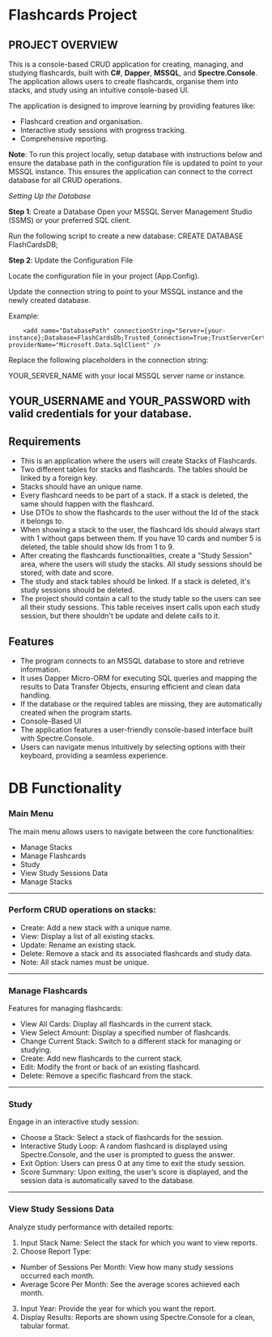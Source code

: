# Flashcards Project

## PROJECT OVERVIEW
This is a console-based CRUD application for creating, managing, and studying flashcards, built with **C#**, **Dapper**, **MSSQL**, and **Spectre.Console**. The application allows users to create flashcards, organise them into stacks, and study using an intuitive console-based UI.

The application is designed to improve learning by providing features like:
- Flashcard creation and organisation.
- Interactive study sessions with progress tracking.
- Comprehensive reporting.

**Note**: 
To run this project locally, setup database with instructions below and ensure the database path in the configuration file is updated to point to your MSSQL instance. This ensures the application can connect to the correct database for all CRUD operations.

*Setting Up the Database*

**Step 1**: Create a Database
Open your MSSQL Server Management Studio (SSMS) or your preferred SQL client.

Run the following script to create a new database:
CREATE DATABASE FlashCardsDB;

**Step 2**: Update the Configuration File

Locate the configuration file in your project (App.Config).

Update the connection string to point to your MSSQL instance and the newly created database.

Example:


        <add name="DatabasePath" connectionString="Server={your-instance};Database=FlashCardsDb;Trusted_Connection=True;TrustServerCertificate=True;" providerName="Microsoft.Data.SqlClient" />



Replace the following placeholders in the connection string:

YOUR_SERVER_NAME with your local MSSQL server name or instance.

YOUR_USERNAME and YOUR_PASSWORD with valid credentials for your database.
---
## Requirements
- This is an application where the users will create Stacks of Flashcards.
- Two different tables for stacks and flashcards. The tables should be linked by a foreign key.
- Stacks should have an unique name.
- Every flashcard needs to be part of a stack. If a stack is deleted, the same should happen with the flashcard.
- Use DTOs to show the flashcards to the user without the Id of the stack it belongs to.
- When showing a stack to the user, the flashcard Ids should always start with 1 without gaps between them. If you have 10 cards and number 5 is deleted, the table should show Ids from 1 to 9.
- After creating the flashcards functionalities, create a "Study Session" area, where the users will study the stacks. All study sessions should be stored, with date and score.
- The study and stack tables should be linked. If a stack is deleted, it's study sessions should be deleted.
- The project should contain a call to the study table so the users can see all their study sessions. This table receives insert calls upon each study session, but there shouldn't be update and delete calls to it.


## Features
- The program connects to an MSSQL database to store and retrieve information.
- It uses Dapper Micro-ORM for executing SQL queries and mapping the results to Data Transfer Objects, ensuring efficient and clean data handling.
- If the database or the required tables are missing, they are automatically created when the program starts.
- Console-Based UI
- The application features a user-friendly console-based interface built with Spectre.Console.
- Users can navigate menus intuitively by selecting options with their keyboard, providing a seamless experience.


#  DB Functionality

###  Main Menu
The main menu allows users to navigate between the core functionalities:
- Manage Stacks
- Manage Flashcards
- Study
- View Study Sessions Data
- Manage Stacks
---------------------------------------------------

### Perform CRUD operations on stacks:
- Create: Add a new stack with a unique name.
- View: Display a list of all existing stacks.
- Update: Rename an existing stack.
- Delete: Remove a stack and its associated flashcards and study data.
- Note: All stack names must be unique.

---------------------------------------------------
### Manage Flashcards
Features for managing flashcards:
- View All Cards: Display all flashcards in the current stack.
- View Select Amount: Display a specified number of flashcards.
- Change Current Stack: Switch to a different stack for managing or studying.
- Create: Add new flashcards to the current stack.
- Edit: Modify the front or back of an existing flashcard.
- Delete: Remove a specific flashcard from the stack.

---
### Study
Engage in an interactive study session:
- Choose a Stack: Select a stack of flashcards for the session.
- Interactive Study Loop: A random flashcard is displayed using Spectre.Console, and the user is prompted to guess the answer.
- Exit Option: Users can press 0 at any time to exit the study session.
- Score Summary: Upon exiting, the user’s score is displayed, and the session data is automatically saved to the database.

---------------------------------------------------
### View Study Sessions Data
Analyze study performance with detailed reports:
1. Input Stack Name: Select the stack for which you want to view reports.
2. Choose Report Type:
- Number of Sessions Per Month: View how many study sessions occurred each month.
- Average Score Per Month: See the average scores achieved each month.
3. Input Year: Provide the year for which you want the report.
4. Display Results: Reports are shown using Spectre.Console for a clean, tabular format.
